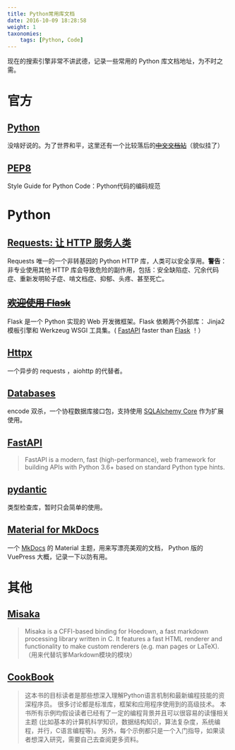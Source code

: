 ```yaml
---
title: Python常用库文档
date: 2016-10-09 18:28:58
weight: 1
taxonomies:
    tags: [Python, Code]
---
```


现在的搜索引擎非常不讲武德，记录一些常用的 Python 库文档地址，为不时之需。

<!-- more -->

# 官方

## [Python](https://docs.python.org/zh-cn/3.10/index.html)

没啥好说的。为了世界和平，这里还有一个比较落后的~~[中文文档站](http://python.usyiyi.cn/)~~（貌似挂了）

## [PEP8](https://www.python.org/dev/peps/pep-0008/)

Style Guide for Python Code：Python代码的编码规范

# Python

## [Requests: 让 HTTP 服务人类](http://docs.python-requests.org/zh_CN/latest/index.html)

Requests 唯一的一个非转基因的 Python HTTP 库，人类可以安全享用。**警告**：非专业使用其他 HTTP 库会导致危险的副作用，包括：安全缺陷症、冗余代码症、重新发明轮子症、啃文档症、抑郁、头疼、甚至死亡。

## ~~[欢迎使用 Flask](http://docs.jinkan.org/docs/flask/)~~

Flask 是一个 Python 实现的 Web 开发微框架。Flask 依赖两个外部库： Jinja2 模板引擎和 Werkzeug WSGI 工具集。( [FastAPI](https://fastapi.tiangolo.com/) faster than [Flask](http://docs.jinkan.org/docs/flask/) ！）

## [Httpx](https://www.python-httpx.org/)

一个异步的 requests ，aiohttp 的代替者。

## [Databases](https://www.encode.io/databases/)

encode 双杀，一个协程数据库接口包，支持使用 [SQLAlchemy Core](https://docs.sqlalchemy.org/en/14/core/) 作为扩展使用。

## [FastAPI](https://fastapi.tiangolo.com/)

> FastAPI is a modern, fast (high-performance), web framework for building APIs with Python 3.6+ based on standard Python type hints.

## [pydantic](https://pydantic-docs.helpmanual.io/)

类型检查库，暂时只会简单的使用。

## [Material for MkDocs](https://squidfunk.github.io/mkdocs-material/)

一个 [MkDocs](https://www.mkdocs.org/) 的 Material 主题，用来写漂亮美观的文档， Python
版的 VuePress 大概，记录一下以防有用。

# 其他

## [Misaka](http://misaka.61924.nl/)

> Misaka is a CFFI-based binding for Hoedown, a fast markdown processing library written in C. It features a fast HTML renderer and functionality to make custom renderers (e.g. man pages or LaTeX).（用来代替坑爹Markdown模块的模块）

## [CookBook](http://python3-cookbook.readthedocs.io/zh_CN/latest/index.html)

> 这本书的目标读者是那些想深入理解Python语言机制和最新编程技能的资深程序员。 很多讨论都是标准库，框架和应用程序使用到的高级技术。 本书所有示例均假设读者已经有了一定的编程背景并且可以很容易的读懂相关主题 (比如基本的计算机科学知识，数据结构知识，算法复杂度，系统编程，并行，C语言编程等)。 另外，每个示例都只是一个入门指导，如果读者想深入研究，需要自己去查阅更多资料。